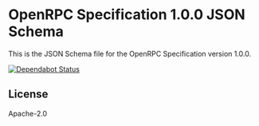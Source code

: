 # OpenRPC Specification 1.0.0 JSON Schema

This is the JSON Schema file for the OpenRPC Specification version 1.0.0.

[![Dependabot Status](https://api.dependabot.com/badges/status?host=github&repo=open-rpc/generator-mock-server)](https://dependabot.com)


## License

Apache-2.0
